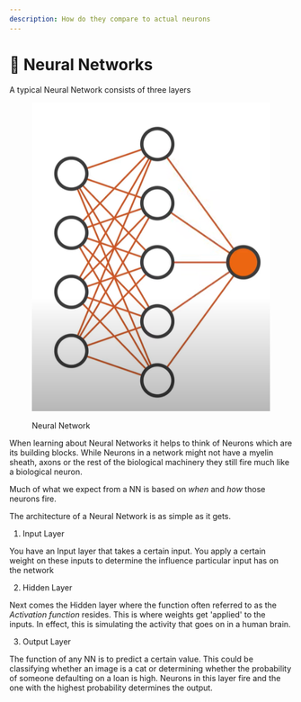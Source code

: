 ```yaml
---
description: How do they compare to actual neurons
---
```


# 🧠 Neural Networks

A typical Neural Network consists of three layers

<figure><img src="../../../.gitbook/assets/image (1) (1) (1).png" alt=""><figcaption><p>Neural Network</p></figcaption></figure>

When learning about Neural Networks it helps to think of Neurons which are its building blocks. While Neurons in a network might not have a myelin sheath, axons or the rest of the biological machinery they still fire much like a biological neuron.

Much of what we expect from a NN is based on _when_ and _how_ those neurons fire.

The architecture of a Neural Network is as simple as it gets.

1. &#x20;Input Layer

You have an Input layer that takes a certain input. You apply a certain weight on these inputs to determine the influence particular input has on the network

2. &#x20;Hidden Layer

Next comes the Hidden layer where the function often referred to as the _Activation function_ resides. This is where weights get 'applied' to the inputs. In effect, this is simulating the activity that goes on in a human brain.

3. &#x20;Output Layer

The function of any NN is to predict a certain value. This could be classifying whether an image is a cat or determining whether the probability of someone defaulting on a loan is high. Neurons in this layer fire and the one with the highest probability determines the output.

